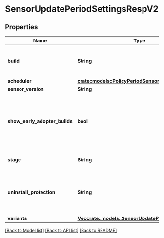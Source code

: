 # SensorUpdatePeriodSettingsRespV2

## Properties

Name | Type | Description | Notes
------------ | ------------- | ------------- | -------------
**build** | **String** | The target build applied to devices in the policy |
**scheduler** | [**crate::models::PolicyPeriodSensorUpdateScheduler**](policy.SensorUpdateScheduler.md) |  |
**sensor_version** | **String** |  |
**show_early_adopter_builds** | **bool** | If true, early adopter builds will be visible on the sensor update policy page |
**stage** | **String** | The release stage this build is in |
**uninstall_protection** | **String** | The uninstall protection setting to apply to devices in the policy |
**variants** | [**Vec<crate::models::SensorUpdatePeriodBuildRespV1>**](sensor_update.BuildRespV1.md) |  |

[[Back to Model list]](../README.md#documentation-for-models) [[Back to API list]](../README.md#documentation-for-api-endpoints) [[Back to README]](../README.md)
